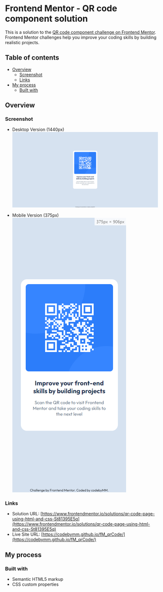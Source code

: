 # Frontend Mentor - QR code component solution

This is a solution to the [QR code component challenge on Frontend Mentor](https://www.frontendmentor.io/challenges/qr-code-component-iux_sIO_H). Frontend Mentor challenges help you improve your coding skills by building realistic projects. 

## Table of contents

- [Overview](#overview)
  - [Screenshot](#screenshot)
  - [Links](#links)
- [My process](#my-process)
  - [Built with](#built-with)
## Overview

### Screenshot
- Desktop Version (1440px) <br>
![Desktop Version (1440px)](images/screenshots.png)

- Mobile Version (375px) <br>
![Mobile Version (375px)](images/screenshotsMobile.png)

### Links

- Solution URL: [https://www.frontendmentor.io/solutions/qr-code-page-using-html-and-css-St81395E5q](https://www.frontendmentor.io/solutions/qr-code-page-using-html-and-css-St81395E5q)
- Live Site URL: [https://codebymm.github.io/fM_qrCode/](https://codebymm.github.io/fM_qrCode/)

## My process

### Built with

- Semantic HTML5 markup
- CSS custom properties
